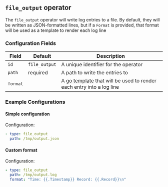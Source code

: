 ## `file_output` operator

The `file_output` operator will write log entries to a file. By default, they will be written as JSON-formatted lines, but if a `Format` is provided, that format will be used as a template to render each log line

### Configuration Fields

| Field    | Default       | Description                                                                                                   |
| ---      | ---           | ---                                                                                                           |
| `id`     | `file_output` | A unique identifier for the operator                                                                          |
| `path`   | required      | A path to write the entries to                                                                                |
| `format` |               | A [go template](https://golang.org/pkg/text/template/) that will be used to render each entry into a log line |


### Example Configurations

#### Simple configuration

Configuration:
```yaml
- type: file_output
  path: /tmp/output.json
```

#### Custom format

Configuration:
```yaml
- type: file_output
  path: /tmp/output.log
  format: "Time: {{.Timestamp}} Record: {{.Record}}\n"
```
